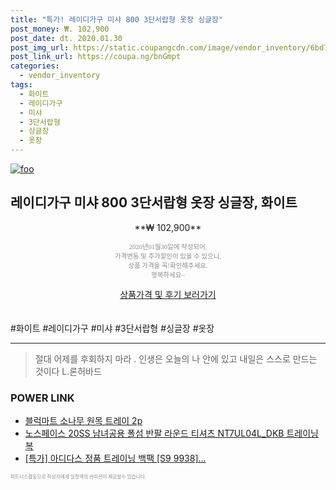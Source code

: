```yaml
--- 
title: "특가! 레이디가구 미샤 800 3단서랍형 옷장 싱글장" 
post_money: ₩. 102,900 
post_date: dt. 2020.01.30 
post_img_url: https://static.coupangcdn.com/image/vendor_inventory/6bd7/3d41a4b86690734cc9badd95587bbfedb5c800d5aea4feec5d353a0b2e5c.jpg 
post_link_url: https://coupa.ng/bnGmpt 
categories: 
  - vendor_inventory 
tags: 
  - 화이트 
  - 레이디가구 
  - 미샤 
  - 3단서랍형 
  - 싱글장 
  - 옷장 
--- 
```

[![foo](https://static.coupangcdn.com/image/vendor_inventory/6bd7/3d41a4b86690734cc9badd95587bbfedb5c800d5aea4feec5d353a0b2e5c.jpg)](https://coupa.ng/bnGmpt) 

## 레이디가구 미샤 800 3단서랍형 옷장 싱글장, 화이트 
<p style="text-align: center;">**₩ 102,900**</p> 
<p style="text-align: center;"><span style="color: #898c8f; font-family: Georgia,Times,serif; font-size: 0.75em;">2020년01월30일에 작성되어, <br>가격변동 및 추가할인이 있을 수 있으니,<br> 상품 가격을 꼭!확인해주세요.<br>행복하세요~</span> 
</p>	 
<div markdown="0" style="text-align: center;"><a href="https://coupa.ng/bnGmpt" class="btn btn--success">상품가격 및 후기 보러가기</a></div> 
<br><br> 
  #화이트 #레이디가구 #미샤 #3단서랍형 #싱글장 #옷장 
<hr> 

> 절대 어제를 후회하지 마라 . 인생은 오늘의 나 안에 있고 내일은 스스로 만드는 것이다 L.론허바드 


### POWER LINK

* <a href="https://blog.naver.com/fasyy4321/221785426454" target="_blank">블럭마트 소나무 원목 트레이 2p</a>
* <a href="https://blog.naver.com/fasyy4321/221784325721" target="_blank">노스페이스 20SS 남녀공용 폴섬 반팔 라운드 티셔츠 NT7UL04L_DKB 트레이닝복</a>
* <a href="https://blog.naver.com/an0733/221789705730" target="_blank">[특가] 아디다스 정품 트레이닝 백팩 [S9 9938]...</a>

<span style="color: #898c8f; font-family: Georgia,Times,serif; font-size: 0.55em;">파트너스활동으로 작성자에게 일정액의 커미션이 제공될수 있습니다.</span> 
